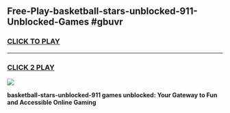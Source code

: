 
## Free-Play-basketball-stars-unblocked-911-Unblocked-Games #gbuvr
<h3>
<a href="https://news.freeplayer.one?title=basketball-stars-unblocked-911&ref=8M">CLICK TO PLAY</a></h3>
<hr>

<h3>
<a href="https://news.freeplayer.one?title=basketball-stars-unblocked-911&ref=8M">CLICK 2 PLAY</a>
  
</h3>

<a href="https://news.freeplayer.one?title=basketball-stars-unblocked-911&ref=8M"><img src="https://clearcache.store/games.png"></a>


**basketball-stars-unblocked-911 games unblocked: Your Gateway to Fun and Accessible Online Gaming**
